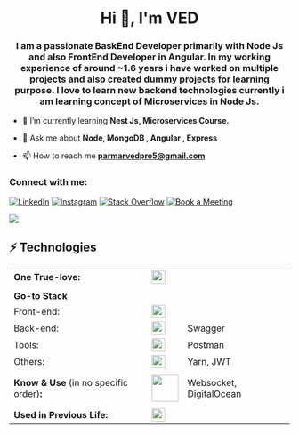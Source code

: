 <h1 align="center">Hi 👋, I'm VED</h1>
<h3 align="center">I am a passionate BaskEnd Developer primarily with Node Js and also FrontEnd Developer in Angular. In my working experience of around ~1.6 years i have worked on multiple projects and also created dummy projects for learning purpose. I love to learn new backend technologies currently i am learning concept of Microservices in Node Js.</h3>

- 🌱 I’m currently learning **Nest Js, Microservices Course.**

- 💬 Ask me about **Node, MongoDB , Angular , Express**

- 📫 How to reach me **parmarvedpro5@gmail.com**

<h3 align="left">Connect with me:</h3>
<p align="left">
</p>

[![LinkedIn](https://img.shields.io/badge/linkedin-%230077B5.svg?style=for-the-badge&logo=LinkedIn&logoColor=white)](https://www.linkedin.com/in/utsavdotpro)
[![Instagram](https://img.shields.io/badge/Instagram-%23E4405F.svg?style=for-the-badge&logo=Instagram&logoColor=white)](https://www.instagram.com/utsavdotpro)
[![Stack Overflow](https://img.shields.io/badge/-Stackoverflow-FE7A16?style=for-the-badge&logo=stack-overflow&logoColor=white)](https://stackoverflow.com/users/4437468)
[![Book a Meeting](https://img.shields.io/badge/Book_a_Meeting-00897B?style=for-the-badge&logo=google-meet&logoColor=white)](https://topmate.io/utsavdotpro)

![](https://visitcount.itsvg.in/api?id=utsavdotpro&label=Views&color=12&icon=5&pretty=true)


## ⚡ Technologies

| | | |
| - | - | - |
| **One True-love:** | <img src="https://skillicons.dev/icons?i=ts" height="24" /> |
| |
| **Go-to Stack** | |
| Front-end: | <img src="https://skillicons.dev/icons?i=ts,tailwind,html,css,angular&perline=8" height="24" /> |
| Back-end: | <img src="https://skillicons.dev/icons?i=ts,nest,nodejs,postgres,redis,mysql&perline=8" height="24" /> | Swagger |
| Tools: | <img src="https://skillicons.dev/icons?i=vscode,github,gitlab,githundesktop,webpack&perline=8" height="24" /> | Postman |
| Others: | <img src="https://skillicons.dev/icons?i=docker&perline=8" height="24" /> | Yarn, JWT |
| |
| **Know & Use** (in no specific order)**:** | <img src="https://skillicons.dev/icons?i=svelte,md,express,mongodb,sqlite,bootstrap,materialui,firebase,heroku,netlify,bash,jest,gradle,grafana,regex,svg&perline=8" height="48" /> | Websocket, DigitalOcean |
| |
| **Used in Previous Life:** | <img src="https://skillicons.dev/icons?i=php,java,jquery,sass,mysql,c,cpp&perline=8" height="24" /> |
